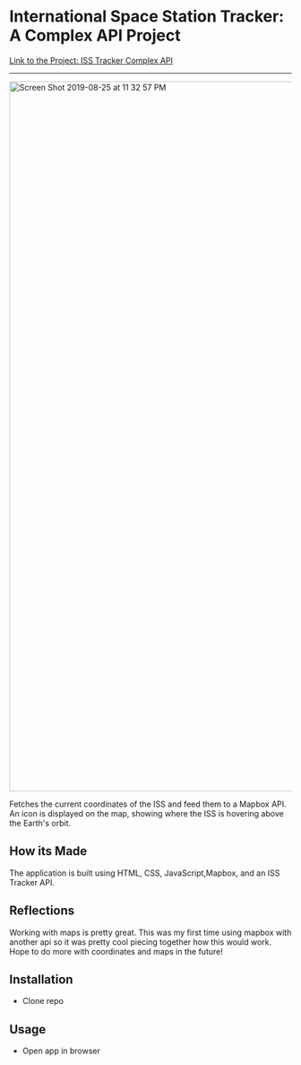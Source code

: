 # International Space Station Tracker: A Complex API Project
[Link to the Project: ISS Tracker Complex API](https://app.netlify.com/sites/goofy-swirles-ab68ca/overview) 

___
<img width="1266" alt="Screen Shot 2019-08-25 at 11 32 57 PM" src="https://user-images.githubusercontent.com/49502261/63696572-0794a400-c7e9-11e9-87b9-8c320054715f.png">

Fetches the current coordinates of the ISS and feed them to a Mapbox API. An icon is displayed on the map, showing where the ISS is hovering above the Earth's orbit. 

## How its Made
The application is built using HTML, CSS, JavaScript,Mapbox, and an ISS Tracker API.


## Reflections
Working with maps is pretty great. This was my first time using mapbox with another api so it was pretty cool piecing together how this would work. Hope to do more with coordinates and maps in the future! 

## Installation
* Clone repo

## Usage
* Open app in browser
